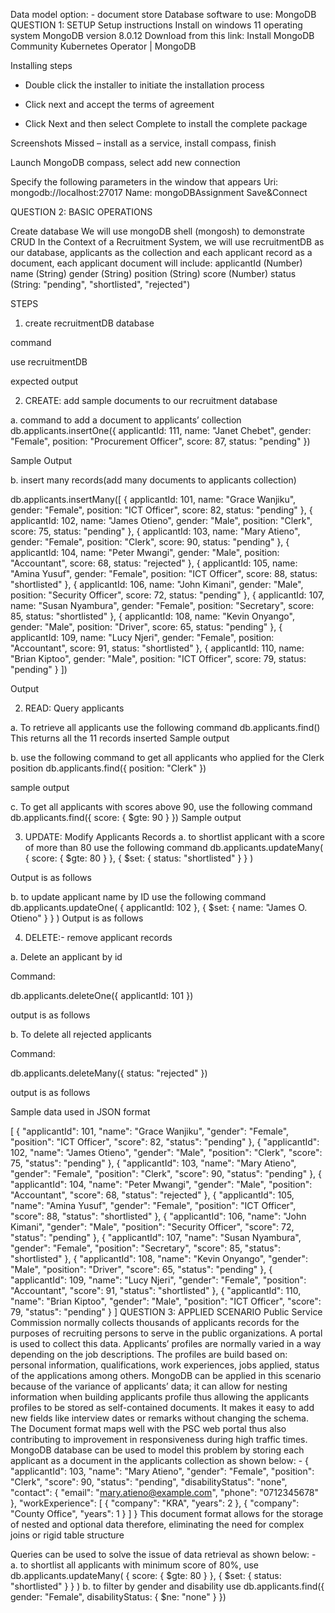 Data model option: - document store
Database software to use: MongoDB
QUESTION 1: SETUP
Setup instructions
Install on windows 11 operating system
MongoDB version 8.0.12
Download from this link: Install MongoDB Community Kubernetes Operator | MongoDB

Installing steps
-	Double click the installer to initiate the installation process

 

-	Click next and accept the terms of agreement
 

-	Click Next and then select Complete to install the complete package
 

Screenshots
 Missed – install as a service, install compass, finish


Launch MongoDB compass, select add new connection

 

Specify the following parameters in the window that appears
Uri: mongodb://localhost:27017
Name: mongoDBAssignment
Save&Connect

QUESTION 2: BASIC OPERATIONS

Create database
We will use mongoDB shell (mongosh) to demonstrate CRUD
In the Context of a Recruitment System, we will use recruitmentDB as our database, applicants as the collection and each applicant record as a document, each applicant document will include:
applicantId (Number)
name (String)
gender (String)
position (String)
score (Number)
status (String: "pending", "shortlisted", "rejected")

STEPS

1.	create recruitmentDB database
          
command

use recruitmentDB

expected output
 
 

2. CREATE: add sample documents to our recruitment database

a.	command to add a document to applicants’ collection
db.applicants.insertOne({
  applicantId: 111,
  name: "Janet Chebet",
  gender: "Female",
  position: "Procurement Officer",
  score: 87,
  status: "pending"
})

Sample Output
 

b.	insert many records(add many documents to applicants collection)

db.applicants.insertMany([
  { applicantId: 101, name: "Grace Wanjiku", gender: "Female", position: "ICT Officer", score: 82, status: "pending" },
  { applicantId: 102, name: "James Otieno", gender: "Male", position: "Clerk", score: 75, status: "pending" },
  { applicantId: 103, name: "Mary Atieno", gender: "Female", position: "Clerk", score: 90, status: "pending" },
  { applicantId: 104, name: "Peter Mwangi", gender: "Male", position: "Accountant", score: 68, status: "rejected" },
  { applicantId: 105, name: "Amina Yusuf", gender: "Female", position: "ICT Officer", score: 88, status: "shortlisted" },
  { applicantId: 106, name: "John Kimani", gender: "Male", position: "Security Officer", score: 72, status: "pending" },
  { applicantId: 107, name: "Susan Nyambura", gender: "Female", position: "Secretary", score: 85, status: "shortlisted" },
  { applicantId: 108, name: "Kevin Onyango", gender: "Male", position: "Driver", score: 65, status: "pending" },
  { applicantId: 109, name: "Lucy Njeri", gender: "Female", position: "Accountant", score: 91, status: "shortlisted" },
  { applicantId: 110, name: "Brian Kiptoo", gender: "Male", position: "ICT Officer", score: 79, status: "pending" }
])


Output
 


2. READ: Query applicants

a. To retrieve all applicants use the following command
                 db.applicants.find()
This returns all the 11 records inserted
Sample output

 

b. use the following command to get all applicants who applied for the Clerk position
     db.applicants.find({ position: "Clerk" })

sample output
 

c. To get all applicants with scores above 90, use the following command
     db.applicants.find({ score: { $gte: 90 } })
    Sample output
 

3. UPDATE: Modify Applicants Records
a. to shortlist applicant with a score of more than 80 use the following command
db.applicants.updateMany(
  { score: { $gte: 80 } },
  { $set: { status: "shortlisted" } }
)









Output is as follows
 
b. to update applicant name by ID use the following command
db.applicants.updateOne(
  { applicantId: 102 },
  { $set: { name: "James O. Otieno" } }
)
Output is as follows
 



4. DELETE:- remove applicant records

a.	Delete an applicant   by id

Command:

db.applicants.deleteOne({ applicantId: 101 })

output is as follows

 

b.	To delete all rejected applicants

Command:

db.applicants.deleteMany({ status: "rejected" })

output is as follows

 



Sample data used in JSON format

[
  {
    "applicantId": 101,
    "name": "Grace Wanjiku",
    "gender": "Female",
    "position": "ICT Officer",
    "score": 82,
    "status": "pending"
  },
  {
    "applicantId": 102,
    "name": "James Otieno",
    "gender": "Male",
    "position": "Clerk",
    "score": 75,
    "status": "pending"
  },
  {
    "applicantId": 103,
    "name": "Mary Atieno",
    "gender": "Female",
    "position": "Clerk",
    "score": 90,
    "status": "pending"
  },
  {
    "applicantId": 104,
    "name": "Peter Mwangi",
    "gender": "Male",
    "position": "Accountant",
    "score": 68,
    "status": "rejected"
  },
  {
    "applicantId": 105,
    "name": "Amina Yusuf",
    "gender": "Female",
    "position": "ICT Officer",
    "score": 88,
    "status": "shortlisted"
  },
  {
    "applicantId": 106,
    "name": "John Kimani",
    "gender": "Male",
    "position": "Security Officer",
    "score": 72,
    "status": "pending"
  },
  {
    "applicantId": 107,
    "name": "Susan Nyambura",
    "gender": "Female",
    "position": "Secretary",
    "score": 85,
    "status": "shortlisted"
  },
  {
    "applicantId": 108,
    "name": "Kevin Onyango",
    "gender": "Male",
    "position": "Driver",
    "score": 65,
    "status": "pending"
  },
  {
    "applicantId": 109,
    "name": "Lucy Njeri",
    "gender": "Female",
    "position": "Accountant",
    "score": 91,
    "status": "shortlisted"
  },
  {
    "applicantId": 110,
    "name": "Brian Kiptoo",
    "gender": "Male",
    "position": "ICT Officer",
    "score": 79,
    "status": "pending"
  }
]
QUESTION 3: APPLIED SCENARIO
Public Service Commission normally collects thousands of applicants records for the purposes of recruiting persons to serve in the public organizations. A portal is used to collect this data. Applicants’ profiles are normally varied in a way depending on the job descriptions. The profiles are build based on: personal information, qualifications, work experiences, jobs applied, status of the applications among others. 
MongoDB can be applied in this scenario because of the variance of applicants’ data; it can allow for nesting information when building applicants profile thus allowing the applicants profiles to be stored as self-contained documents. It makes it easy to add new fields like interview dates or remarks without changing the schema. The Document format maps well with the PSC web portal thus also contributing to improvement in responsiveness during high traffic times.
MongoDB database can be used to model this problem by storing each applicant as a document in the applicants collection as shown below: -
{
  "applicantId": 103,
  "name": "Mary Atieno",
  "gender": "Female",
  "position": "Clerk",
  "score": 90,
  "status": "pending",
  "disabilityStatus": "none",
  "contact": {
    "email": "mary.atieno@example.com",
    "phone": "0712345678"
  },
  "workExperience": [
    { "company": "KRA", "years": 2 },
    { "company": "County Office", "years": 1 }
  ]
}
This document format allows for the storage of nested and optional data therefore, eliminating the need for complex joins or rigid table structure 

Queries can be used to solve the issue of data retrieval as shown below: -
a.	to shortlist all applicants with minimum score of 80%, use
db.applicants.updateMany(
  { score: { $gte: 80 } },
  { $set: { status: "shortlisted" } }
)
b.	to filter by gender and disability use
db.applicants.find({
  gender: "Female",
  disabilityStatus: { $ne: "none" }
})


